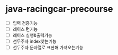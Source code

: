 # java-racingcar-precourse

- [ ] 입력 검증기능
- [ ] 레이스 턴기능
- [ ] 레이스 실행&출력기능
- [ ] 선두주자 index찾는기능
- [ ] 선두주자 문자열로 표현해 가져오는기능